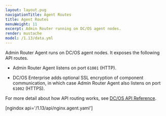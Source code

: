 ```yaml
---
layout: layout.pug
navigationTitle: Agent Routes
title: Agent Routes
menuWeight: 11
excerpt: Admin Router running on DC/OS agent nodes.
render: mustache
model: /1.13/data.yml
---
```

Admin Router Agent runs on DC/OS agent nodes. It exposes the following API routes.

-   Admin Router Agent listens on port `61001` (HTTP).

-   DC/OS Enterprise adds optional SSL encryption of component communication, in which case Admin Router Agent also listens on port `61002` (HTTPS).

For more detail about how API routing works, see [DC/OS API Reference](/1.13/api/).

[ngindox api='/1.13/api/nginx.agent.yaml']
